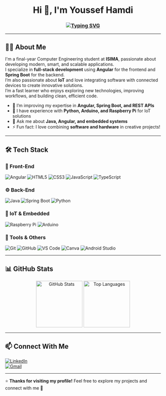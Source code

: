 <!-- Title / Intro -->
<h1 align="center">Hi 👋, I'm Youssef Hamdi</h1>
<h3 align="center">
  <a href="https://git.io/typing-svg"><img src="https://readme-typing-svg.herokuapp.com?font=Fira+Code&pause=500&width=435&lines=Full-Stack+Developer;Angular+%26+Spring+Boot" alt="Typing SVG" /></a>
</h3>

---

## 🙋‍♂️ About Me  

I'm a final-year Computer Engineering student at **ISIMA**, passionate about developing modern, smart, and scalable applications.  
I specialize in **full-stack development** using **Angular** for the frontend and **Spring Boot** for the backend.  
I’m also passionate about **IoT** and love integrating software with connected devices to create innovative solutions.  
I’m a fast learner who enjoys exploring new technologies, improving workflows, and building clean, efficient code.  
 

- 🌱 I’m improving my expertise in **Angular, Spring Boot, and REST APIs**  
- 🔭 I have experience with **Python, Arduino, and Raspberry Pi** for IoT solutions  
- 💬 Ask me about **Java, Angular, and embedded systems**  
- ⚡ Fun fact: I love combining **software and hardware** in creative projects!  

---

## 🛠 Tech Stack  

### 🚀 Front-End  
![Angular](https://img.shields.io/badge/Angular-E23237?style=for-the-badge&logo=angular&logoColor=white)
![HTML5](https://img.shields.io/badge/HTML5-E34F26?style=for-the-badge&logo=html5&logoColor=white)
![CSS3](https://img.shields.io/badge/CSS3-1572B6?style=for-the-badge&logo=css3&logoColor=white)
![JavaScript](https://img.shields.io/badge/JavaScript-F7DF1E?style=for-the-badge&logo=javascript&logoColor=black)
![TypeScript](https://img.shields.io/badge/TypeScript-007ACC?style=for-the-badge&logo=typescript&logoColor=white)

### ⚙️ Back-End  
![Java](https://img.shields.io/badge/Java-007396?style=for-the-badge&logo=java&logoColor=white)
![Spring Boot](https://img.shields.io/badge/Spring_Boot-6DB33F?style=for-the-badge&logo=springboot&logoColor=white)
![Python](https://img.shields.io/badge/Python-3670A0?style=for-the-badge&logo=python&logoColor=white)

### 🔌 IoT & Embedded  
![Raspberry Pi](https://img.shields.io/badge/Raspberry%20Pi-A22846?style=for-the-badge&logo=raspberrypi&logoColor=white)
![Arduino](https://img.shields.io/badge/Arduino-00979D?style=for-the-badge&logo=arduino&logoColor=white)

### 🧰 Tools & Others  
![Git](https://img.shields.io/badge/Git-F05032?style=for-the-badge&logo=git&logoColor=white)
![GitHub](https://img.shields.io/badge/GitHub-181717?style=for-the-badge&logo=github&logoColor=white)
![VS Code](https://img.shields.io/badge/VS%20Code-0078d7?style=for-the-badge&logo=visual-studio-code&logoColor=white)
![Canva](https://img.shields.io/badge/Canva-00C4CC?style=for-the-badge&logo=canva&logoColor=white)
![Android Studio](https://img.shields.io/badge/Android%20Studio-3DDC84?style=for-the-badge&logo=androidstudio&logoColor=white)

---

## 📊 GitHub Stats  

<div align="center">
  <img src="https://github-readme-stats.vercel.app/api?username=youssef-hamdi&show_icons=true&theme=dracula" height="150" alt="GitHub Stats" />
  <img src="https://github-readme-stats.vercel.app/api/top-langs?username=youssef-hamdi&layout=compact&theme=dracula" height="150" alt="Top Languages" />
</div>

---

## 📫 Connect With Me  

[![LinkedIn](https://img.shields.io/badge/LinkedIn-0077B5?style=for-the-badge&logo=linkedin&logoColor=white)](https://www.linkedin.com/in/youssef-hamdi1)  
[![Gmail](https://img.shields.io/badge/Gmail-D14836?style=for-the-badge&logo=gmail&logoColor=white)](mailto:yosefhamdi08@gmail.com)

---

⭐️ **Thanks for visiting my profile!** Feel free to explore my projects and connect with me 🚀
